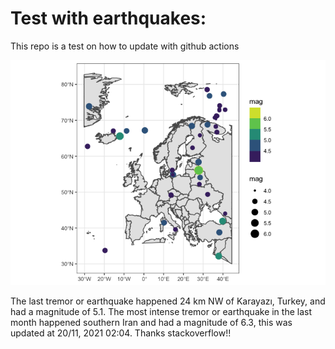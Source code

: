 <!-- README.md is generated from README.Rmd. Please edit that file -->

Test with earthquakes:
======================

This repo is a test on how to update with github actions

![](man/figures/README-unnamed-chunk-2-1.png)

The last tremor or earthquake happened 24 km NW of Karayazı, Turkey, and
had a magnitude of 5.1. The most intense tremor or earthquake in the
last month happened southern Iran and had a magnitude of 6.3, this was
updated at 20/11, 2021 02:04. Thanks stackoverflow!!
